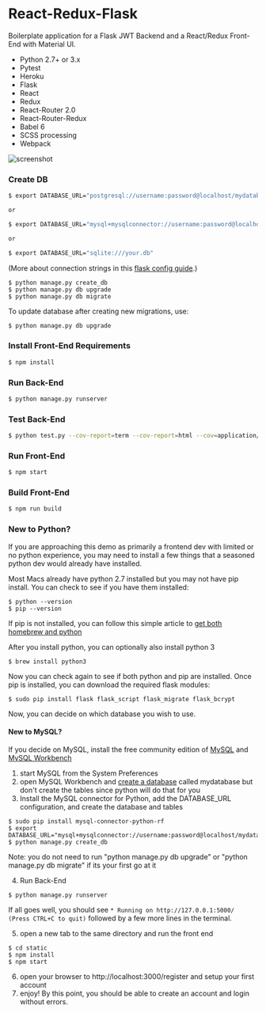 # React-Redux-Flask #

Boilerplate application for a Flask JWT Backend and a React/Redux Front-End with Material UI.

* Python 2.7+ or 3.x
* Pytest
* Heroku
* Flask
* React
* Redux
* React-Router 2.0
* React-Router-Redux
* Babel 6
* SCSS processing
* Webpack

![screenshot](http://i.imgur.com/ZIS4qkw.png)

### Create DB
```sh
$ export DATABASE_URL="postgresql://username:password@localhost/mydatabase"

or

$ export DATABASE_URL="mysql+mysqlconnector://username:password@localhost/mydatabase"

or

$ export DATABASE_URL="sqlite:///your.db"
```
(More about connection strings in this [flask config guide](http://flask-sqlalchemy.pocoo.org/2.1/config/).)
```
$ python manage.py create_db
$ python manage.py db upgrade
$ python manage.py db migrate
```

To update database after creating new migrations, use:

```sh
$ python manage.py db upgrade
```

### Install Front-End Requirements
```sh
$ npm install
```

### Run Back-End

```sh
$ python manage.py runserver
```

### Test Back-End

```sh
$ python test.py --cov-report=term --cov-report=html --cov=application/ tests/
```

### Run Front-End

```sh
$ npm start
```

### Build Front-End

```sh
$ npm run build
```

### New to Python?

If you are approaching this demo as primarily a frontend dev with limited or no python experience, you may need to install a few things that a seasoned python dev would already have installed.

Most Macs already have python 2.7 installed but you may not have pip install. You can check to see if you have them installed:

```
$ python --version
$ pip --version 
```

If pip is not installed, you can follow this simple article to [get both homebrew and python](https://howchoo.com/g/mze4ntbknjk/install-pip-on-mac-os-x)

After you install python, you can optionally also install python 3

```
$ brew install python3
```

Now you can check again to see if both python and pip are installed. Once pip is installed, you can download the required flask modules:

```
$ sudo pip install flask flask_script flask_migrate flask_bcrypt 
```

Now, you can decide on which database you wish to use. 

#### New to MySQL? 

If you decide on MySQL, install the free community edition of [MySQL](https://dev.mysql.com/downloads/mysql/) and [MySQL Workbench](https://www.mysql.com/products/workbench/)

1. start MySQL from the System Preferences
2. open MySQL Workbench and [create a database](http://stackoverflow.com/questions/5515745/create-a-new-database-with-mysql-workbench) called mydatabase but don't create the tables since python will do that for you
3. Install the MySQL connector for Python, add the DATABASE_URL configuration, and create the database and tables

```
$ sudo pip install mysql-connector-python-rf
$ export DATABASE_URL="mysql+mysqlconnector://username:password@localhost/mydatabase"
$ python manage.py create_db
```

Note: you do not need to run "python manage.py db upgrade" or "python manage.py db migrate" if its your first go at it

4. Run Back-End

```
$ python manage.py runserver
```

If all goes well, you should see ```* Running on http://127.0.0.1:5000/ (Press CTRL+C to quit)``` followed by a few more lines in the terminal.

5. open a new tab to the same directory and run the front end

```
$ cd static
$ npm install
$ npm start
```

6. open your browser to http://localhost:3000/register and setup your first account
7. enjoy! By this point, you should be able to create an account and login without errors. 




